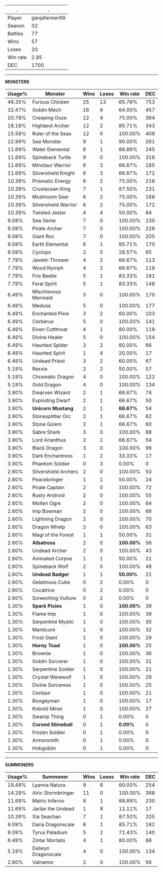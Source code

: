 .|.
|-|-
Player|ganjafarmer69
Season|32
Battles|77
Wins|57
Loses|20
Win rate|2.85
DEC|1700

---
**MONSTERS**

Usage%|Monster|Wins|Loses|Win rate|DEC|
-|-|-|-|-|-|
49.35%|Furious Chicken|25|13|65.79%|753|
32.47%|Goblin Mech|16|9|64.00%|457|
20.78%|Creeping Ooze|12|4|75.00%|364|
18.18%|Highland Archer|12|2|85.71%|343|
15.58%|Ruler of the Seas|12|0|100.00%|409|
12.99%|Sea Monster|9|1|90.00%|261|
11.69%|Water Elemental|8|1|88.89%|245|
11.69%|Spineback Turtle|9|0|100.00%|316|
11.69%|Minotaur Warrior|6|3|66.67%|185|
11.69%|Silvershield Knight|6|3|66.67%|172|
10.39%|Prismatic Energy|6|2|75.00%|216|
10.39%|Crustacean King|7|1|87.50%|231|
10.39%|Mushroom Seer|6|2|75.00%|168|
10.39%|Silvershield Warrior|6|2|75.00%|172|
10.39%|Twisted Jester|4|4|50.00%|84|
9.09%|Sea Genie|7|0|100.00%|230|
9.09%|Pirate Archer|7|0|100.00%|226|
9.09%|Giant Roc|7|0|100.00%|205|
9.09%|Earth Elemental|6|1|85.71%|170|
9.09%|Cyclops|2|5|28.57%|65|
7.79%|Javelin Thrower|4|2|66.67%|113|
7.79%|Wood Nymph|4|2|66.67%|119|
7.79%|Fire Beetle|5|1|83.33%|161|
7.79%|Feral Spirit|5|1|83.33%|148|
6.49%|Mischievous Mermaid|5|0|100.00%|170|
6.49%|Medusa|5|0|100.00%|177|
6.49%|Enchanted Pixie|3|2|60.00%|103|
6.49%|Cerberus|5|0|100.00%|141|
6.49%|Elven Cutthroat|4|1|80.00%|119|
6.49%|Divine Healer|5|0|100.00%|154|
6.49%|Haunted Spider|3|2|60.00%|66|
6.49%|Haunted Spirit|1|4|20.00%|17|
6.49%|Undead Priest|3|2|60.00%|67|
5.19%|Rexxie|2|2|50.00%|57|
5.19%|Chromatic Dragon|4|0|100.00%|122|
5.19%|Gold Dragon|4|0|100.00%|134|
3.90%|Dwarven Wizard|2|1|66.67%|74|
3.90%|Exploding Dwarf|2|1|66.67%|50|
3.90%|**Unicorn Mustang**|2|1|**66.67%**|54|
3.90%|Stonesplitter Orc|2|1|66.67%|62|
3.90%|Stone Golem|2|1|66.67%|60|
3.90%|Sabre Shark|3|0|100.00%|88|
3.90%|Lord Arianthus|2|1|66.67%|54|
3.90%|Black Dragon|3|0|100.00%|96|
3.90%|Dark Enchantress|1|2|33.33%|17|
3.90%|Phantom Soldier|0|3|0.00%|0|
2.60%|Silvershield Archers|2|0|100.00%|50|
2.60%|Peacebringer|1|1|50.00%|24|
2.60%|Pirate Captain|2|0|100.00%|72|
2.60%|Rusty Android|2|0|100.00%|55|
2.60%|Molten Ogre|2|0|100.00%|64|
2.60%|Imp Bowman|2|0|100.00%|66|
2.60%|Lightning Dragon|2|0|100.00%|70|
2.60%|Dragon Whelp|2|0|100.00%|63|
2.60%|Magi of the Forest|1|1|50.00%|31|
2.60%|**Albatross**|2|0|**100.00%**|56|
2.60%|Undead Archer|2|0|100.00%|43|
2.60%|Animated Corpse|1|1|50.00%|21|
2.60%|Spineback Wolf|2|0|100.00%|48|
2.60%|**Undead Badger**|1|1|**50.00%**|21|
2.60%|Gelatinous Cube|0|2|0.00%|0|
2.60%|Cocatrice|0|2|0.00%|0|
2.60%|Screeching Vulture|0|2|0.00%|0|
1.30%|**Spark Pixies**|1|0|**100.00%**|39|
1.30%|Flame Imp|1|0|100.00%|39|
1.30%|Serpentine Mystic|1|0|100.00%|35|
1.30%|Manticore|1|0|100.00%|32|
1.30%|Frost Giant|1|0|100.00%|29|
1.30%|**Horny Toad**|1|0|**100.00%**|25|
1.30%|Brownie|1|0|100.00%|36|
1.30%|Goblin Sorcerer|1|0|100.00%|31|
1.30%|Serpentine Soldier|1|0|100.00%|21|
1.30%|Crystal Werewolf|1|0|100.00%|29|
1.30%|Divine Sorceress|1|0|100.00%|25|
1.30%|Centaur|1|0|100.00%|21|
1.30%|Boogeyman|1|0|100.00%|17|
1.30%|Kobold Miner|1|0|100.00%|27|
1.30%|Swamp Thing|0|1|0.00%|0|
1.30%|**Cursed Slimeball**|0|1|**0.00%**|0|
1.30%|Frozen Soldier|0|1|0.00%|0|
1.30%|Armorsmith|0|1|0.00%|0|
1.30%|Hobgoblin|0|1|0.00%|0|

---
**SUMMONERS**

Usage%|Summoner|Wins|Loses|Win rate|DEC|
-|-|-|-|-|-|
19.48%|Lyanna Natura|9|6|60.00%|254|
14.29%|Alric Stormbringer|11|0|100.00%|388|
11.69%|Malric Inferno|8|1|88.89%|230|
11.69%|Jarlax the Undead|1|8|11.11%|17|
10.39%|Xia Seachan|7|1|87.50%|205|
9.09%|Daria Dragonscale|6|1|85.71%|182|
9.09%|Tyrus Paladium|5|2|71.43%|140|
6.49%|Zintar Mortalis|4|1|80.00%|88|
5.19%|Delwyn Dragonscale|4|0|100.00%|134|
2.60%|Valnamor|2|0|100.00%|56|
